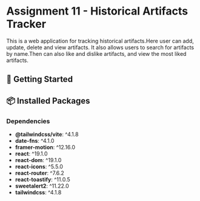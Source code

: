 # Assignment 11 - Historical Artifacts Tracker
This is a web application for tracking historical artifacts.Here user can add, update, delete and view artifacts. It also allows users to search for artifacts by name.Then can also like and dislike artifacts, and view the most liked artifacts.


## 🚀 Getting Started
## 📦 Installed Packages

### Dependencies
- **@tailwindcss/vite**: ^4.1.8
- **date-fns**: ^4.1.0
- **framer-motion**: ^12.16.0
- **react**: ^19.1.0
- **react-dom**: ^19.1.0
- **react-icons**: ^5.5.0
- **react-router**: ^7.6.2
- **react-toastify**: ^11.0.5
- **sweetalert2**: ^11.22.0
- **tailwindcss**: ^4.1.8